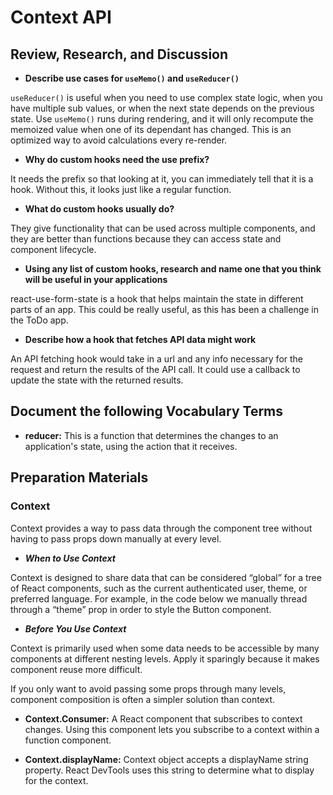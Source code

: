 # Context API

## Review, Research, and Discussion

* **Describe use cases for `useMemo()` and `useReducer()`**

`useReducer()` is useful when you need to use complex state logic, when you have multiple sub values, or when the next state depends on the previous state.  Use `useMemo()` runs during rendering, and it will only recompute the memoized value when one of its dependant has changed. This is an optimized way to avoid calculations every re-render.  
  
* **Why do custom hooks need the use prefix?**

It needs the prefix so that looking at it, you can immediately tell that it is a hook. Without this, it looks just like a regular function.  

* **What do custom hooks usually do?**

They give functionality that can be used across multiple components, and they are better than functions because they can access state and component lifecycle.  
  
* **Using any list of custom hooks, research and name one that you think will be useful in your applications**   

react-use-form-state is a hook that helps maintain the state in different parts of an app. This could be really useful, as this has been a challenge in the ToDo app.  

* **Describe how a hook that fetches API data might work**

An API fetching hook would take in a url and any info necessary for the request and return the results of the API call. It could use a callback to update the state with the returned results. 

## Document the following Vocabulary Terms

* **reducer:** This is a function that determines the changes to an application's state, using the action that it receives.

## Preparation Materials

### **Context**

Context provides a way to pass data through the component tree without having to pass props down manually at every level.


* ***When to Use Context***

Context is designed to share data that can be considered “global” for a tree of React components, such as the current authenticated user, theme, or preferred language. For example, in the code below we manually thread through a “theme” prop in order to style the Button component.

* ***Before You Use Context***

Context is primarily used when some data needs to be accessible by many components at different nesting levels. Apply it sparingly because it makes component reuse more difficult.

If you only want to avoid passing some props through many levels, component composition is often a simpler solution than context.

* **Context.Consumer:** A React component that subscribes to context changes. Using this component lets you subscribe to a context within a function component.

* **Context.displayName:** Context object accepts a displayName string property. React DevTools uses this string to determine what to display for the context.

